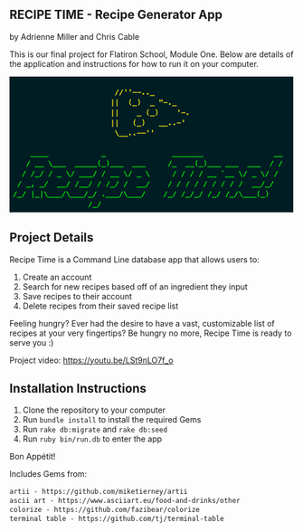 RECIPE TIME - Recipe Generator App
------

by Adrienne Miller and Chris Cable

This is our final project for Flatiron School, Module One. Below are details of the application and instructions for how to run it on your computer.

![recipe time welcome screen](https://github.com/adriennemiller/module-one-final-project-guidelines-seattle-web-career-021819/blob/master/recipe-time.png)

Project Details
------

Recipe Time is a Command Line database app that allows users to:
1. Create an account
2. Search for new recipes based off of an ingredient they input
3. Save recipes to their account
4. Delete recipes from their saved recipe list

Feeling hungry? Ever had the desire to have a vast, customizable list of recipes at your very fingertips?
Be hungry no more, Recipe Time is ready to serve you :)

Project video: https://youtu.be/LSt9nLO7f_o 

Installation Instructions
-------------------------------------

1. Clone the repository to your computer
2. Run ```bundle install``` to install the required Gems
3. Run ```rake db:migrate``` and ```rake db:seed```
4. Run ```ruby bin/run.db``` to enter the app

Bon Appétit!

Includes Gems from: 
```
artii - https://github.com/miketierney/artii 
ascii art - https://www.asciiart.eu/food-and-drinks/other 
colorize - https://github.com/fazibear/colorize
terminal table - https://github.com/tj/terminal-table
```

